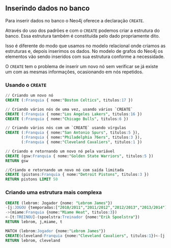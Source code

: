 ## Inserindo dados no banco
  
Para inserir dados no banco o Neo4j oferece a declaração `CREATE`.  
  
Através do uso dos padrões e com o `CREATE` podemos criar a estrutura do banco. Essa estrutura também é constituída pelo dado propriamente dito. 
  
Isso é diferente do modo que usamos no modelo relacional onde criamos as estruturas e, depois inserimos os dados. No modelo de grafos do Neo4j os elementos vão sendo inseridos com sua estrutura conforme a necessidade. 

O `CREATE` tem o problema de inserir um novo nó sem verificar se já existe um com as mesmas informações, ocasionando em nós repetidos.
  
### Usando o `CREATE`
  
```sql
// Criando um novo nó
CREATE (:Franquia { nome:"Boston Celtics", titulos:17 })
```

```sql
// Criando vários nós de uma vez, usando vários `CREATE`
CREATE (:Franquia { nome:"Los Angeles Lakers", titulos:16 })
CREATE (:Franquia { nome:"Chicago Bulls", titulos:6 })
```

```sql
// Criando vários nós com um `CREATE` usando vírgulas
CREATE (:Franquia { nome:"San Antonio Spurs", titulos:5 }),
       (:Franquia { nome:"Philadelphia 76ers", titulos:3 }),
       (:Franquia { nome:"Cleveland Cavaliers", titulos:1 })
```

```sql
// Criando e retornando um novo nó pela variável
CREATE (gsw:Franquia { nome:"Golden State Warriors", titulos:5 })
RETURN gsw
```

```sql
//Criando e retornando um novo nó com saída limitada
CREATE (pistons:Franquia { nome:"Detroit Pistons", titulos:3 })
RETURN pistons LIMIT 50
```
  
### Criando uma estrutura mais complexa
  
```sql
CREATE (lebrom: Jogador {nome: "Lebrom James"})
-[j:JOGOU {temporadas:["2010/2011","2011/2012","2012/2013","2013/2014"]}]
->(miame:Franquia {nome:"Miame Heat", titulos:3})
<-[t:TREINOU]-(spoelstra:Treinador {nome:"Erik Spoelstra"})
RETURN lebrom, j,miame, t
```
  
```sql
MATCH (lebrom:Jogador {nome:"Lebrom James"})
CREATE(cleveland:Franquia {nome:"Cleveland Cavaliers", titulos:1})<-[j:JOGOU]-(lebrom)
RETURN lebrom, cleveland
```

